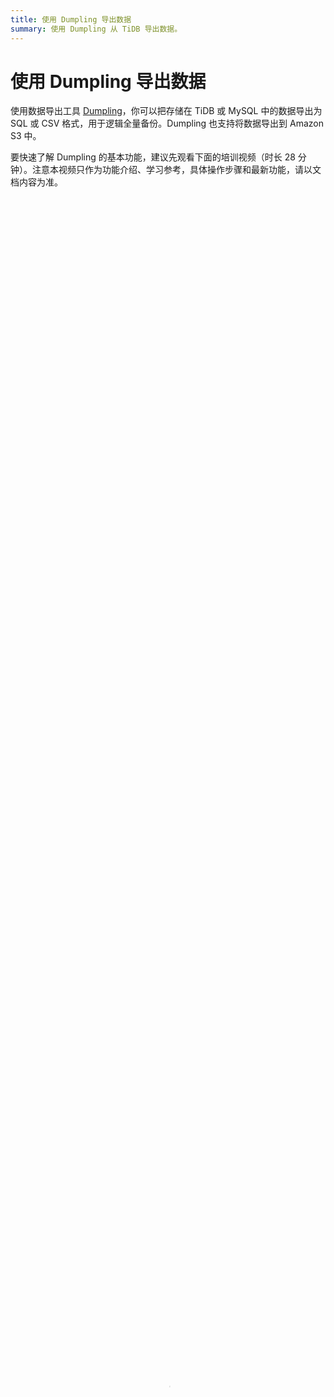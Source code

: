 ```yaml
---
title: 使用 Dumpling 导出数据
summary: 使用 Dumpling 从 TiDB 导出数据。
---
```


# 使用 Dumpling 导出数据

使用数据导出工具 [Dumpling](https://github.com/pingcap/tidb/tree/release-7.5/dumpling)，你可以把存储在 TiDB 或 MySQL 中的数据导出为 SQL 或 CSV 格式，用于逻辑全量备份。Dumpling 也支持将数据导出到 Amazon S3 中。

要快速了解 Dumpling 的基本功能，建议先观看下面的培训视频（时长 28 分钟）。注意本视频只作为功能介绍、学习参考，具体操作步骤和最新功能，请以文档内容为准。

<video src="https://docs-download.pingcap.com/media/videos/docs-cn%2FLesson18_dumpling.mp4" width="100%" height="100%" controls="controls" poster="https://docs-download.pingcap.com/media/videos/docs-cn/poster_lesson18.png"></video>

你可以通过下列任意方式获取 Dumpling：

- TiUP 执行 `tiup install dumpling` 命令。获取后，使用 `tiup dumpling ...` 命令运行 Dumpling。
- 下载包含 Dumpling 的 [tidb-toolkit 安装包](/download-ecosystem-tools.md)。

更多详情，可以使用 --help 选项查看，或参考 [Dumpling 主要选项表](#dumpling-主要选项表)。

使用 Dumpling 时，需要在已经启动的集群上执行导出命令。

TiDB 还提供了其他工具，你可以根据需要选择使用：

- 如果需要直接备份 SST 文件（键值对），或者对延迟不敏感的增量备份，请使用备份工具 [BR](/br/backup-and-restore-overview.md)。
- 如果需要实时的增量备份，请使用 [TiCDC](/ticdc/ticdc-overview.md)。
- 所有的导出数据都可以用 [TiDB Lightning](/tidb-lightning/tidb-lightning-overview.md) 导回到 TiDB。

> **注意：**
>
> PingCAP 之前维护的 Mydumper 工具 fork 自 [mydumper project](https://github.com/maxbube/mydumper)，针对 TiDB 的特性进行了优化。从 v7.5.0 开始，[Mydumper](https://docs.pingcap.com/tidb/v4.0/mydumper-overview) 废弃，其绝大部分功能已经被 [Dumpling](/dumpling-overview.md) 取代，强烈建议切换到 Dumpling。

Dumpling 具有以下优势：

- 支持导出多种数据形式，包括 SQL/CSV。
- 支持全新的 [table-filter](https://github.com/pingcap/tidb-tools/blob/master/pkg/table-filter/README.md)，筛选数据更加方便。
- 支持导出到 Amazon S3 云盘。
- 针对 TiDB 进行了更多优化：
    - 支持配置 TiDB 单条 SQL 内存限制。
    - 针对 TiDB v4.0.0 及更新版本，如果 Dumpling 能够访问 TiDB 集群的 PD 地址以及 [`INFORMATION_SCHEMA.CLUSTER_INFO`](/information-schema/information-schema-cluster-info.md) 表，则支持自动调整 [GC](/garbage-collection-overview.md) 的 safe point 从而阻塞 GC。
    - 使用 TiDB 的隐藏列 `_tidb_rowid` 优化了单表内数据的并发导出性能。
    - 对于 TiDB 可以设置 [tidb_snapshot](/read-historical-data.md#操作流程) 的值指定备份数据的时间点，从而保证备份的一致性，而不是通过 `FLUSH TABLES WITH READ LOCK` 来保证备份一致性。

> **注意：**
>
> 在以下情况下，Dumpling 无法连接到 PD：
>
> - TiDB 集群正在 Kubernetes 上运行（Dumpling 本身在 Kubernetes 环境中运行时除外）。
> - TiDB 集群正在 TiDB Cloud 上运行。
>
> 在这种情况下，你需要手动[调整 TiDB GC 时间](#手动设置-tidb-gc-时间)，以避免导出失败。

## 从 TiDB/MySQL 导出数据

### 需要的权限

- PROCESS：需要该权限用于查询集群信息以获取 PD 地址，从而通过 PD 控制 GC。
- SELECT：导出目标表时需要。
- RELOAD：使用 consistency flush 时需要。注意，只有 TiDB 支持该权限，当上游为 RDS 或采用托管服务时，可忽略该权限。
- LOCK TABLES：使用 consistency lock 时需要，需要导出的库表都有该权限。
- REPLICATION CLIENT：导出 metadata 记录数据快照点时需要，可选，如果不需要导出 metadata，可忽略该权限。

### 导出为 SQL 文件

本文假设在 `127.0.0.1:4000` 有一个 TiDB 实例，并且这个 TiDB 实例中有无密码的 root 用户。

Dumpling 默认导出数据格式为 SQL 文件。也可以通过设置 `--filetype sql` 导出数据到 SQL 文件：


```shell
dumpling -u root -P 4000 -h 127.0.0.1 --filetype sql -t 8 -o /tmp/test -r 200000 -F256MiB
```

以上命令中：

- `-h`、`-P`、`-u` 分别代表地址、端口、用户。如果需要密码验证，可以使用 `-p $YOUR_SECRET_PASSWORD` 将密码传给 Dumpling。
- `-o`（或 `--output`）用于选择存储导出文件的目录，支持本地文件的绝对路径或[外部存储服务的 URI 格式](#存储服务的-uri-格式说明)。
- `-t` 用于指定导出的线程数。增加线程数会增加 Dumpling 并发度提高导出速度，但也会加大数据库内存消耗，因此不宜设置过大。一般不超过 64。
- `-r` 用于开启表内并发加速导出。默认值是 `0`，表示不开启。取值大于 0 表示开启，取值是 INT 类型。当数据源为 TiDB 时，设置 `-r` 参数大于 0 表示使用 TiDB region 信息划分区间，同时减少内存使用。具体取值不影响划分算法。对数据源为 MySQL 且表的主键或复合主键首列是 INT 的场景，该参数也有表内并发效果。
- `-F` 选项用于指定单个文件的最大大小，单位为 `MiB`，可接受类似 `5GiB` 或 `8KB` 的输入。如果你想使用 TiDB Lightning 将该文件加载到 TiDB 实例中，建议将 `-F` 选项的值保持在 256 MiB 或以下。

> **注意：**
>
> 如果导出的单表大小超过 10 GB，**强烈建议**使用 `-r` 和 `-F` 参数。

#### 存储服务的 URI 格式说明

本部分介绍 Amazon S3、GCS、和 Azure Blob Storage 存储服务的 URI 格式。基本格式如下：

```shell
[scheme]://[host]/[path]?[parameters]
```

关于 URI 格式的详细信息，请参考[外部存储服务的 URI 格式](/external-storage-uri.md)。

### 导出为 CSV 文件

你可以通过使用 `--filetype csv` 导出数据到 CSV 文件。

当你导出 CSV 文件时，你可以使用 `--sql <SQL>` 导出指定 SQL 选择出来的记录。例如，导出 `test.sbtest1` 中所有 `id < 100` 的记录：


```shell
./dumpling -u root -P 4000 -h 127.0.0.1 -o /tmp/test --filetype csv --sql 'select * from `test`.`sbtest1` where id < 100' -F 100MiB --output-filename-template 'test.sbtest1.{{.Index}}'
```

以上命令中：

- `--sql` 选项仅仅可用于导出 CSV 文件的场景。上述命令将在要导出的所有表上执行 `SELECT * FROM <table-name> WHERE id < 100` 语句。如果部分表没有指定的字段，那么导出会失败。
- 使用 `--sql` 配置导出时，Dumpling 无法获知导出的表库信息，此时可以使用 `--output-filename-template` 选项来指定 CSV 文件的文件名格式，以方便后续使用 [TiDB Lightning](/tidb-lightning/tidb-lightning-overview.md) 导入数据文件。例如 `--output-filename-template='test.sbtest1.{{.Index}}'` 指定导出的 CSV 文件为 `test.sbtest1.000000000`、`test.sbtest1.000000001` 等。
- 你可以使用 `--csv-separator`、`--csv-delimiter` 等选项，配置 CSV 文件的格式。具体信息可查阅 [Dumpling 主要选项表](#dumpling-主要选项表)。

> **注意：**
>
> Dumpling 导出不区分*字符串*与*关键字*。如果导入的数据是 Boolean 类型的 `true` 和 `false`，导出时会被转换为 `1` 和 `0`。

### 压缩导出的数据文件

你可以使用 `--compress <format>` 压缩导出的 CSV、SQL 数据与表结构文件。该参数支持 `gzip`、`snappy`、`zstd` 压缩算法。默认不压缩。

- 该选项只能压缩单个数据与表结构文件，无法直接压缩整个文件夹生成单个压缩集合包。
- 该选项可以节省磁盘空间，但也会导致导出速度变慢，并增加 CPU 消耗。对导出速度要求较高的场景需慎用。
- TiDB Lightning v6.5.0 及以上版本支持直接使用 Dumpling 压缩文件作为数据源导入，无需额外配置。

> **注意：**
>
> Snappy 压缩文件必须遵循[官方 Snappy 格式](https://github.com/google/snappy)。不支持其他非官方压缩格式。

### 输出文件格式

+ `metadata`：此文件包含导出的起始时间，以及 master binary log 的位置。

    
    ```shell
    cat metadata
    ```

    ```shell
    Started dump at: 2020-11-10 10:40:19
    SHOW MASTER STATUS:
            Log: tidb-binlog
            Pos: 420747102018863124

    Finished dump at: 2020-11-10 10:40:20
    ```

+ `{schema}-schema-create.sql`：创建 schema 的 SQL 文件。

    
    ```shell
    cat test-schema-create.sql
    ```

    ```shell
    CREATE DATABASE `test` /*!40100 DEFAULT CHARACTER SET utf8mb4 */;
    ```

+ `{schema}.{table}-schema.sql`：创建 table 的 SQL 文件

    
    ```shell
    cat test.t1-schema.sql
    ```

    ```shell
    CREATE TABLE `t1` (
      `id` int(11) DEFAULT NULL
    ) ENGINE=InnoDB DEFAULT CHARSET=utf8mb4 COLLATE=utf8mb4_bin;
    ```

+ `{schema}.{table}.{0001}.{sql|csv}`：数据源文件

    
    ```shell
    cat test.t1.0.sql
    ```

    ```shell
    /*!40101 SET NAMES binary*/;
    INSERT INTO `t1` VALUES
    (1);
    ```

+ `*-schema-view.sql`、`*-schema-trigger.sql`、`*-schema-post.sql`：其他导出文件

### 导出到 Amazon S3 云盘

Dumpling 在 v4.0.8 及更新版本支持导出到 Amazon S3 云盘。如果需要将数据备份到 Amazon S3 后端存储，那么需要在 `-o` 参数中指定 Amazon S3 的存储路径。

可以参照 [AWS 官方文档 - 如何创建 S3 存储桶](https://docs.aws.amazon.com/zh_cn/AmazonS3/latest/user-guide/create-bucket.html)在指定的 `Region` 区域中创建一个 S3 桶 `Bucket`。如有需要，还可以参照 [AWS 官方文档 - 创建文件夹](https://docs.aws.amazon.com/zh_cn/AmazonS3/latest/user-guide/create-folder.html)在 Bucket 中创建一个文件夹 `Folder`。

将有权限访问该 Amazon S3 后端存储的账号的 `SecretKey` 和 `AccessKey` 作为环境变量传入 Dumpling 节点。


```shell
export AWS_ACCESS_KEY_ID=${AccessKey}
export AWS_SECRET_ACCESS_KEY=${SecretKey}
```

Dumpling 同时还支持从 `~/.aws/credentials` 读取凭证文件。更多参数描述，请参考[外部存储服务的 URI 格式](/external-storage-uri.md)。


```shell
./dumpling -u root -P 4000 -h 127.0.0.1 -r 200000 -o "s3://${Bucket}/${Folder}"
```

### 筛选导出的数据

#### 使用 `--where` 选项筛选数据

默认情况下，Dumpling 会导出排除系统数据库（包括 `mysql` 、`sys` 、`INFORMATION_SCHEMA` 、`PERFORMANCE_SCHEMA`、`METRICS_SCHEMA` 和 `INSPECTION_SCHEMA`）外所有其他数据库。你可以使用 `--where <SQL where expression>` 来指定要导出的记录。


```shell
./dumpling -u root -P 4000 -h 127.0.0.1 -o /tmp/test --where "id < 100"
```

上述命令将会导出各个表的 id < 100 的数据。注意 `--where` 参数无法与 `--sql` 一起使用。

#### 使用 `--filter` 选项筛选数据

Dumpling 可以通过 `--filter` 指定 table-filter 来筛选特定的库表。table-filter 的语法与 `.gitignore` 相似，详细语法参考[表库过滤](/table-filter.md)。


```shell
./dumpling -u root -P 4000 -h 127.0.0.1 -o /tmp/test -r 200000 --filter "employees.*" --filter "*.WorkOrder"
```

上述命令将会导出 `employees` 数据库的所有表，以及所有数据库中的 `WorkOrder` 表。

#### 使用 `-B` 或 `-T` 选项筛选数据

Dumpling 也可以通过 `-B` 或 `-T` 选项导出特定的数据库/数据表。

> **注意：**
>
> - `--filter` 选项与 `-T` 选项不可同时使用。
> - `-T` 选项只能接受完整的 `库名.表名` 形式，不支持只指定表名。例：Dumpling 无法识别 `-T WorkOrder`。

例如通过指定：

- `-B employees` 导出 `employees` 数据库
- `-T employees.WorkOrder` 导出 `employees.WorkOrder` 数据表

### 通过并发提高 Dumpling 的导出效率

默认情况下，导出的文件会存储到 `./export-<current local time>` 目录下。常用选项如下：

- `-t` 用于指定导出的线程数。增加线程数会增加 Dumpling 并发度提高导出速度，但也会加大数据库内存消耗，因此不宜设置过大。
- `-r` 选项用于指定单个文件的最大记录数，或者说，数据库中的行数。开启后 Dumpling 会开启表内并发，提高导出大表的速度。当上游为 TiDB 且版本为 v3.0 或更新版本时，设置 `-r` 参数大于 0 表示使用 TiDB region 信息划分表内并发，具体取值不影响划分算法。对上游为 MySQL 且表的主键或复合主键首列是 INT 的场景，该参数也有表内并发效果。
- `--compress <format>` 选项可以用于压缩导出的数据，支持 `gzip`、`snappy`、`zstd` 压缩算法。压缩可以显著降低导出数据的大小，同时如果存储的写入 I/O 带宽不足，可以使用该选项来加速导出。但该选项也有副作用，由于该选项会对每个文件单独压缩，因此会增加 CPU 消耗。

利用以上选项可以提高 Dumpling 的导出速度。

### 调整 Dumpling 的数据一致性选项

> **注意：**
>
> 数据一致性选项的默认值为 `auto`。在大多数场景下，你不需要调整该选项。

Dumpling 通过 `--consistency <consistency level>` 标志控制导出数据“一致性保证”的方式。在使用 snapshot 来保证一致性的时候，可以使用 `--snapshot` 选项指定要备份的时间戳。还可以使用以下的一致性级别：

- `flush`：使用 [`FLUSH TABLES WITH READ LOCK`](https://dev.mysql.com/doc/refman/8.0/en/flush.html#flush-tables-with-read-lock) 短暂地中断备份库的 DML 和 DDL 操作、保证备份连接的全局一致性和记录 POS 信息。所有的备份连接启动事务后释放该锁。推荐在业务低峰或者 MySQL 备份库上进行全量备份。
- `snapshot`：获取指定时间戳的一致性快照并导出。
- `lock`：为待导出的所有表上读锁。
- `none`：不做任何一致性保证。
- `auto`：对 MySQL 使用 `flush`，对 TiDB 使用 `snapshot`。

操作完成之后，你可以在 `/tmp/test` 查看导出的文件：

```shell
$ ls -lh /tmp/test | awk '{print $5 "\t" $9}'

140B  metadata
66B   test-schema-create.sql
300B  test.sbtest1-schema.sql
190K  test.sbtest1.0.sql
300B  test.sbtest2-schema.sql
190K  test.sbtest2.0.sql
300B  test.sbtest3-schema.sql
190K  test.sbtest3.0.sql
```

### 导出 TiDB 的历史数据快照

Dumpling 可以通过 `--snapshot` 指定导出某个 [tidb_snapshot](/read-historical-data.md#操作流程) 的数据。

`--snapshot` 选项可设为 TSO（`SHOW MASTER STATUS` 输出的 `Position` 字段）或有效的 `datetime` 时间（`YYYY-MM-DD hh:mm:ss` 形式），例如：


```shell
./dumpling --snapshot 417773951312461825
./dumpling --snapshot "2020-07-02 17:12:45"
```

即可导出 TSO 为 `417773951312461825` 或 `2020-07-02 17:12:45` 时的 TiDB 历史数据快照。

### 控制导出 TiDB 大表（超过 1 TB）时的内存使用

Dumpling 导出 TiDB 较大单表（超过 1 TB）时，可能会因为导出数据过大导致 TiDB 内存溢出 (OOM)，从而使连接中断导出失败。可以通过以下参数减少 TiDB 的内存使用。

+ 设置 `-r` 参数，可以划分导出数据区块减少 TiDB 扫描数据的内存开销，同时也可开启表内并发提高导出效率。当上游为 TiDB 且版本为 v3.0 或更新版本时，设置 `-r` 参数大于 0 表示使用 TiDB region 信息划分表内并发，具体取值不影响划分算法。
+ 调小 `--tidb-mem-quota-query` 参数到 `8589934592` (8GB) 或更小。可控制 TiDB 单条查询语句的内存使用。
+ 调整 `--params "tidb_distsql_scan_concurrency=5"` 参数，即设置导出时的 session 变量 [`tidb_distsql_scan_concurrency`](/system-variables.md#tidb_distsql_scan_concurrency) 从而减少 TiDB scan 操作的并发度。

### 手动设置 TiDB GC 时间

当导出的数据量少于 1 TB，导出的 TiDB 版本为 v4.0.0 或更新版本，且 Dumpling 可以访问 TiDB 集群的 PD 地址以及 [`INFORMATION_SCHEMA.CLUSTER_INFO`](/information-schema/information-schema-cluster-info.md) 表时，Dumpling 会自动调整 GC 的 safe point 从而阻塞 GC 且不会对原集群造成影响。

但是，在以下场景中，Dumpling 无法自动调整 GC 时间：

- 数据量非常大（超过 1 TB）。
- Dumpling 无法直接连接到 PD，例如 TiDB 集群运行在 TiDB Cloud 上，或者 TiDB 集群运行在 Kubernetes 上且与 Dumpling 分离。

在这些场景中，你必须提前手动调长 GC 时间，以避免因为导出过程中发生 GC 导致导出失败。

使用以下 SQL 语句手动调整 GC 时间：

```sql
SET GLOBAL tidb_gc_life_time = '720h';
```

在 Dumpling 退出后，无论导出是否成功，都必须将 GC 时间恢复为其原始值（默认值为 `10m`）。

```sql
SET GLOBAL tidb_gc_life_time = '10m';
```

## Dumpling 主要选项表

| 主要选项 | 用途 | 默认值 |
| --------| --- | --- |
| -V 或 --version | 输出 Dumpling 版本并直接退出 |
| -B 或 --database | 导出指定数据库 |
| -T 或 --tables-list | 导出指定数据表 |
| -f 或 --filter | 导出能匹配模式的表，语法可参考 [table-filter](/table-filter.md) | `[\*.\*,!/^(mysql&#124;sys&#124;INFORMATION_SCHEMA&#124;PERFORMANCE_SCHEMA&#124;METRICS_SCHEMA&#124;INSPECTION_SCHEMA)$/.\*]`（导出除系统库外的所有库表） |
| --case-sensitive | table-filter 是否大小写敏感 | false，大小写不敏感 |
| -h 或 --host| 连接的数据库主机的地址 | "127.0.0.1" |
| -t 或 --threads | 备份并发线程数| 4 |
| -r 或 --rows | 用于开启表内并发加速导出。默认值是 `0`，表示不开启。取值大于 0 表示开启，取值是 INT 类型。当数据源为 TiDB 时，设置 `-r` 参数大于 0 表示使用 TiDB region 信息划分区间，同时减少内存使用。具体取值不影响划分算法。对数据源为 MySQL 且表的主键或复合主键首列是 INT 的场景，该参数也有表内并发效果。 |
| -L 或 --logfile | 日志输出地址，为空时会输出到控制台 | "" |
| --loglevel | 日志级别 {debug,info,warn,error,dpanic,panic,fatal} | "info" |
| --logfmt | 日志输出格式 {text,json} | "text" |
| -d 或 --no-data | 不导出数据，适用于只导出 schema 场景 |
| --no-header | 导出 csv 格式的 table 数据，不生成 header |
| -W 或 --no-views| 不导出 view | true |
| -m 或 --no-schemas | 不导出 schema，只导出数据 |
| -s 或--statement-size | 控制 `INSERT` SQL 语句的大小，单位 bytes |
| -F 或 --filesize | 将 table 数据划分出来的文件大小，需指明单位（如 `128B`, `64KiB`, `32MiB`, `1.5GiB`） |
| --filetype| 导出文件类型（csv/sql） | "sql" |
| -o 或 --output | 导出本地文件的绝对路径或[外部存储服务的 URI 格式](/external-storage-uri.md) | "./export-${time}" |
| -S 或 --sql | 根据指定的 sql 导出数据，该选项不支持并发导出 |
| --consistency | flush: dump 前用 FTWRL <br/> snapshot: 通过 TSO 来指定 dump 某个快照时间点的 TiDB 数据 <br/> lock: 对需要 dump 的所有表执行 `lock tables read` 命令 <br/> none: 不加锁 dump，无法保证一致性 <br/> auto: 对 MySQL 使用 --consistency flush；对 TiDB 使用 --consistency snapshot | "auto" |
| --snapshot | snapshot tso，只在 consistency=snapshot 下生效 |
| --where | 对备份的数据表通过 where 条件指定范围 |
| -p 或 --password | 连接的数据库主机的密码 |
| -P 或 --port | 连接的数据库主机的端口 | 4000 |
| -u 或 --user | 连接的数据库主机的用户名 | "root" |
| --dump-empty-database | 导出空数据库的建库语句 | true |
| --ca | 用于 TLS 连接的 certificate authority 文件的地址 |
| --cert | 用于 TLS 连接的 client certificate 文件的地址 |
| --key | 用于 TLS 连接的 client private key 文件的地址 |
| --csv-delimiter | CSV 文件中字符类型变量的定界符 | '"' |
| --csv-separator | CSV 文件中各值的分隔符，如果数据中可能有逗号，建议源文件导出时分隔符使用非常见组合字符| ','|
| --csv-null-value | CSV 文件空值的表示 | "\\N" |
| --csv-line-terminator | CSV 文件中表示行尾的换行符。将数据导出为 CSV 文件时，可以通过该选项传入所需的换行符。该选项支持 "\\r\\n" 和 "\\n"，默认值为 "\\r\\n"，和历史版本保持一致。由于 bash 中不同的引号会应用不同的转义规则，如需指定 LF 为换行符，可使用类似 `--csv-line-terminator $'\n'` 的语法。| "\\r\\n" |
| --escape-backslash | 使用反斜杠 (`\`) 来转义导出文件中的特殊字符 | true |
| --output-filename-template | 以 [golang template](https://golang.org/pkg/text/template/#hdr-Arguments) 格式表示的数据文件名格式 <br/> 支持 `{{.DB}}`、`{{.Table}}`、`{{.Index}}` 三个参数 <br/> 分别表示数据文件的库名、表名、分块 ID | '{{.DB}}.{{.Table}}.{{.Index}}' |
| --status-addr | Dumpling 的服务地址，包含了 Prometheus 拉取 metrics 信息及 pprof 调试的地址 | ":8281" |
| --tidb-mem-quota-query | 单条 dumpling 命令导出 SQL 语句的内存限制，单位为 byte。对于 v4.0.10 或以上版本，若不设置该参数，默认使用 TiDB 中的 `mem-quota-query` 配置项值作为内存限制值。对于 v4.0.10 以下版本，该参数值默认为 32 GB | 34359738368 |
| --params | 为需导出的数据库连接指定 session 变量，可接受的格式: "character_set_client=latin1,character_set_connection=latin1" |
| -c 或 --compress | 压缩 Dumpling 导出的 CSV、SQL 数据与表结构文件为指定格式，支持 "gzip"、"snappy" 和 "zstd" 压缩算法 | "" |
